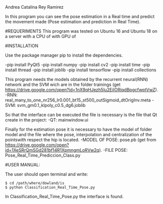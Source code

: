 Andrea Catalina Rey Ramirez


In this program you can see the pose estimation in a Real time and predict the movement made (Pose estimation and prediction in Real Time).

#REQUERIMENTS
This program was tested on Ubuntu 16 and Ubuntu 18 on a server with a CPU of with GPU of

#INSTALLATION

Use the package manager pip to install the dependencies.

-pip install PyQt5
-pip install numpy
-pip install cv2
-pip install time
-pip install thread
-pip install joblib
-pip install tensorflow
-pip install collections

This program needs the models obtained by the recurrent neural(RNN) network and the SVM
wich are in the folder trainings (get https://drive.google.com/open?id=1nX9qHJezh5lu2EiIORiqdBpgcfwptVwZ).
-RNN: real_many_to_one_nr256_lr0.001_bt15_st500_outSigmoid_dtOrigInv.meta
-SVM: svm_gm0.1_klpoly_c0.5_dg6.joblib

So that the interface can be executed the file is necessary is the file that Qt create in the project:
-QT: mainwindow.ui

Finally for the estimation pose it is necessary to have the model of folder model and 
the file where the pose, interpolation and centralization of the pointswith respect the hip is located.
-MODEL OF POSE: pose.pb (get from https://drive.google.com/open?id=1XeSRrQmSGd281bf14R1XpmngmLoRVw2q).
-FILE POSE: Pose_Real_Time_Prediccion_Class.py


#USER MANUAL:

The user should open terminal and write:

	$ cd /path/where/dowland/is
	$ python Classification_Real_Time_Pose.py

In Classification_Real_Time_Pose.py the interface is found.


